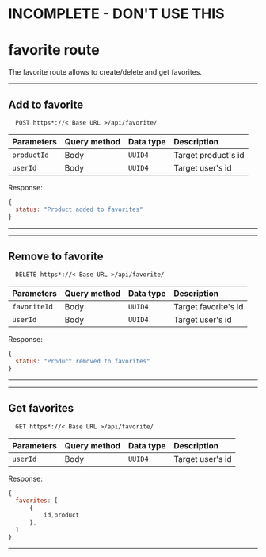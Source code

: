 # INCOMPLETE - DON'T USE THIS
# favorite route

The favorite route allows to create/delete and get favorites.

---
## Add to favorite 

```http
  POST https*://< Base URL >/api/favorite/
```

| Parameters        | Query method | Data type | Description     |
| :--------         | :-----       | :-------  | :----------     |
| `productId`       | Body      | `UUID4`   | Target product's id     |
| `userId`          | Body      | `UUID4`   | Target user's id     |

Response:

```javascript
{
  status: "Product added to favorites"
}
```


---
---
## Remove to favorite 

```http
  DELETE https*://< Base URL >/api/favorite/
```

| Parameters        | Query method | Data type | Description     |
| :--------         | :-----       | :-------  | :----------     |
| `favoriteId`      | Body      | `UUID4`   | Target favorite's id     |
| `userId`          | Body      | `UUID4`   | Target user's id     |

Response:

```javascript
{
  status: "Product removed to favorites"
}
```


---
---
## Get favorites

```http
  GET https*://< Base URL >/api/favorite/
```

| Parameters        | Query method | Data type | Description     |
| :--------         | :-----       | :-------  | :----------     |
| `userId`          | Body      | `UUID4`   | Target user's id     |

Response:

```javascript
{
  favorites: [
      {
          id,product
      },
  ]
}
```


---